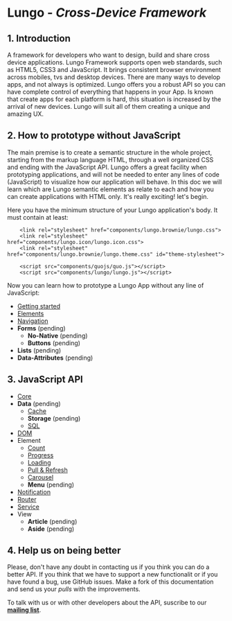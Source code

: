 Lungo - *Cross-Device Framework*
================================


## 1. Introduction
A framework for developers who want to design, build and share cross device applications. Lungo Framework supports open web standards, such as HTML5, CSS3 and JavaScript. It brings consistent browser environment across mobiles, tvs and desktop devices. There are many ways to develop apps, and not always is optimized. Lungo offers you a robust API so you can have complete control of everything that happens in your App. Is known that create apps for each platform is hard, this situation is increased by the arrival of new devices. Lungo will suit all of them creating a unique and amazing UX.

## 2. How to prototype without JavaScript
The main premise is to create a semantic structure in the whole project, starting from the markup language HTML, through a well organized CSS and ending with the JavaScript API. Lungo offers a great facility when prototyping applications, and will not be needed to enter any lines of code (JavaScript) to visualize how our application will behave. In this doc we will learn which are Lungo semantic elements as relate to each and how you can create applications with HTML only. It's really exciting! let's begin.

Here you have the minimum structure of your Lungo application's body. It must contain at least: 

```	
    <link rel="stylesheet" href="components/lungo.brownie/lungo.css">
    <link rel="stylesheet" href="components/lungo.icon/lungo.icon.css">
    <link rel="stylesheet" href="components/lungo.brownie/lungo.theme.css" id="theme-stylesheet">

	<script src="components/quojs/quo.js"></script>
	<script src="components/lungo/lungo.js"></script>
```

Now you can learn how to prototype a Lungo App without any line of JavaScript:

* [Getting started](https://github.com/tapquo/Lungo.js/blob/master/docs/EN/prototype/get_started.md)
* [Elements](https://github.com/tapquo/Lungo.js/blob/master/docs/EN/prototype/elements.md)
* [Navigation](https://github.com/tapquo/Lungo.js/blob/master/docs/EN/prototype/navigation.md)
* **Forms** (pending)
	* **No-Native** (pending)
	* **Buttons** (pending)
* **Lists** (pending)
* **Data-Attributes** (pending)


## 3. JavaScript API

* [Core](https://github.com/tapquo/Lungo.js/blob/master/docs/EN/core.md)
* **Data** (pending)
	* [Cache](https://github.com/tapquo/Lungo.js/blob/master/docs/EN/data/cache.md)
	* **Storage** (pending)	
	* [SQL](https://github.com/tapquo/Lungo.js/blob/master/docs/EN/data/cache.md) 
* [DOM](https://github.com/tapquo/Lungo.js/blob/master/docs/EN/dom.md)
* Element
	* [Count](https://github.com/tapquo/Lungo.js/blob/master/docs/EN/element/count.md)
	* [Progress](https://github.com/tapquo/Lungo.js/blob/master/docs/EN/element/progress.md) 
	* [Loading](https://github.com/tapquo/Lungo.js/blob/master/docs/EN/element/loading.md) 
	* [Pull & Refresh](https://github.com/tapquo/Lungo.js/blob/master/docs/EN/element/pull_and_refresh.md)
	* [Carousel](https://github.com/tapquo/Lungo.js/blob/master/docs/EN/element/count.md)
	* **Menu** (pending)
* [Notification](https://github.com/tapquo/Lungo.js/blob/master/docs/EN/notification.md)
* [Router](https://github.com/tapquo/Lungo.js/blob/master/docs/EN/router.md)
* [Service](https://github.com/tapquo/Lungo.js/blob/master/docs/EN/service.md)
* View
	* **Article** (pending)
	* **Aside** (pending)
	
## 4. Help us on being better
Please, don't have any doubt in contacting us if you think you can do a better API. If you think that we have to support a new functionalit or if you have found a bug, use GitHub issues. Make a fork of this documentation and send us your *pulls* with the improvements.

To talk with us or with other developers about the API, suscribe to our [**mailing list**](https://groups.google.com/forum/#!forum/lungojs).
